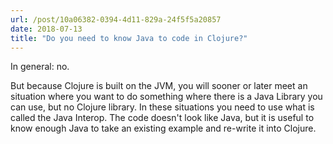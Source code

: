 ```yaml
---
url: /post/10a06382-0394-4d11-829a-24f5f5a20857
date: 2018-07-13
title: "Do you need to know Java to code in Clojure?"
---
```


In general: no. 

But because Clojure is built on the JVM, you will sooner or later meet an situation where you want to do something where there is a Java Library you can use, but no Clojure library. In these situations you need to use what is called the Java Interop. The code doesn't look like Java, but it is useful to know enough Java to take an existing example and re-write it into Clojure. 